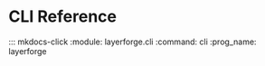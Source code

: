 # CLI Reference

::: mkdocs-click
    :module: layerforge.cli
    :command: cli
    :prog_name: layerforge
